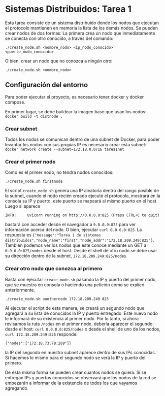 # Sistemas Distribuidos: Tarea 1

Esta tarea consiste de un sistema distribuido donde los nodos que ejecutan el protocolo
mantienen en memoria la lista de los demás nodos. Se pueden crear nodos de dos formas:
La primera crea un nodo que inmediatamente se conecta con otro conocido, a través del comando:
```
./create_node.sh <nombre_nodo> <ip_nodo_conocido> <puerto_nodo_conocido>
```

O bien, crear un nodo que no conozca a ningún otro:
```
./create_node.sh <nombre_nodo>
```

## Configuración del entorno
Para poder ejecutar el proyecto, es necesario tener docker y docker compose.

En primer lugar, se debe buildear la imagen base que usan los nodos:
`docker build -t distnode .`

### Crear subnet
Todos los nodos se comunican dentro de una subnet de Docker, para poder levantar los nodos con sus
propias IP es necesario crear esta subnet:
``docker network create --subnet=172.18.0.0/16 tarea1net``

### Crear el primer nodo
Como es el primer nodo, no tendrá nodos conocidos:
```
./create_node.sh firstnode
```

El script `create_node.sh` genera una IP aleatoria dentro del rango posible de la subnet,
cuando el nodo recién creado ejecute el protocolo, mostrará en la consola su IP y puerto, este
puerto se mapeará al mismo puerto en el host. Luego si aparece
```
INFO:     Uvicorn running on http://0.0.0.0:825 (Press CTRL+C to quit)
```
bastará con acceder desde el navegador a `0.0.0.0:825` para ver información acerca del nodo. O bien,
ejecutar `curl 0.0.0.0:825`. La respuesta es `{"message":"Tarea 1 de sistemas distribuidos","node_name":"first","node_addr":"172.18.209.249:825"}`.
También podemos ver los nodos que este conoce mediante un GET a `0.0.0.0:825/nodes` desde el host. Desde el shell de otro nodo se debe usar su dirección dentro de la subnet, `172.18.209.249:825/nodes`. 

### Crear otro nodo que conozca al primero
Basta con ejecutar `create_node.sh` pasando la IP y puerto del primer nodo, que se muestra en consola o haciendo una petición como se explicó
anteriormente.

```
./create_node.sh anothernode 172.18.209.249 825
```
Al ejecutar el script de esta manera, se creará un segundo nodo que agregará a su lista de conocidos
la IP y puerto entregado. Este nuevo nodo le informará de su existencia al primer nodo. Por lo tanto,
si ahora revisamos la ruta `/nodes` en el primer nodo, debería aparecer el segundo:
desde el host: `curl 0.0.0.0:825/nodes` o desde el shell de uno de los nodos, `curl 172.18.209.249:825`
responde:
```
{"nodes":["172.18.73.78:289"]}
```
la IP del segundo en nuestra subnet aparece dentro de sus IPs conocidas. Si hacemos lo mismo para el segundo nodo se verá la IP y puerto del primero.

De esta misma forma se pueden crear cuantos nodos se quiera. Si se entregan IPs y puertos conocidos
se observará que los nodos de la red se empezarán a informar de la existencia de todos los que vayamos agregando.
